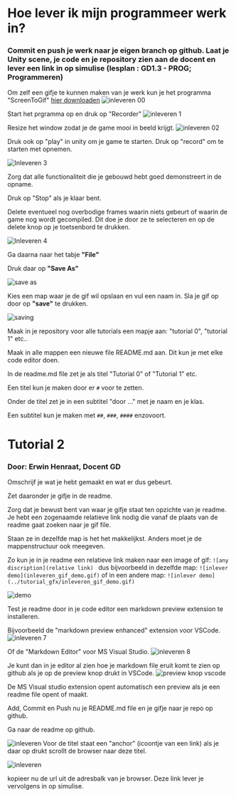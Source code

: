 # Hoe lever ik mijn programmeer werk in?

### Commit en push je werk naar je eigen branch op github. Laat je Unity scene, je code en je repository zien aan de docent en lever een link in op simulise (lesplan : GD1.3 - PROG; Programmeren)

Om zelf een gifje te kunnen maken van je werk kun je het programma "ScreenToGif" [hier downloaden](https://www.screentogif.com/)
![inleveren 00](../tutorial_gfx/inleveren_00.png)

Start het prgramma op en druk op "Recorder"
![inleveren 1](../tutorial_gfx/inleveren_1.png)

Resize het window zodat je de game mooi in beeld krijgt.
![inleveren 02](../tutorial_gfx/inleveren_02.png)

Druk ook op "play" in unity om je game te starten.
Druk op "record" om te starten met opnemen.

![Inleveren 3](../tutorial_gfx/inleveren_03.png)

Zorg dat alle functionaliteit die je gebouwd hebt goed demonstreert in de opname.

Druk op "Stop" als je klaar bent.

Delete eventueel nog overbodige frames waarin niets gebeurt of waarin de game nog wordt gecompiled. Dit doe je door ze te selecteren en op de delete knop op je toetsenbord te drukken.

![Inleveren 4](../tutorial_gfx/inleveren_04.png)

Ga daarna naar het tabje **"File"**

Druk daar op **"Save As"**

![save as](../tutorial_gfx/inleveren_05.png)

Kies een map waar je de gif wil opslaan en vul een naam in.
Sla je gif op door op **"save"** te drukken.

![saving](..//tutorial_gfx/inleveren_06.png)

Maak in je repository voor alle tutorials een mapje aan: "tutorial 0", "tutorial 1" etc..

Maak in alle mappen een nieuwe file README.md aan. Dit kun je met elke code editor doen.

In de readme.md file zet je als titel "Tutorial 0" of "Tutorial 1" etc.

Een titel kun je maken door er `#` voor te zetten.

Onder de titel zet je in een subtitel "door ..." met je naam en je klas.

Een subtitel kun je maken met `##`, `###`, `####` enzovoort.

# Tutorial 2

### Door: Erwin Henraat, Docent GD

Omschrijf je wat je hebt gemaakt en wat er dus gebeurt.

Zet daaronder je gifje in de readme.

Zorg dat je bewust bent van waar je gifje staat ten opzichte van je readme. Je hebt een zogenaamde relatieve link nodig die vanaf de plaats van de readme gaat zoeken naar je gif file.

Staan ze in dezelfde map is het het makkelijkst. Anders moet je de mappenstructuur ook meegeven.

Zo kun je in je readme een relatieve link maken naar een image of gif:
`![any discription](relative link) `
dus bijvoorbeeld in dezelfde map:
`![inlever demo](inleveren_gif_demo.gif)`
of in een andere map:
`![inlever demo](../tutorial_gfx/inleveren_gif_demo.gif)`

![demo](../tutorial_gfx/inleveren_gif_demo.gif)

Test je readme door in je code editor een markdown preview extension te installeren.

Bijvoorbeeld de "markdown preview enhanced" extension voor VSCode.
![inleveren 7](../tutorial_gfx/inleveren_07.png)

Of de "Markdown Editor" voor MS Visual Studio.
![inleveren 8](../tutorial_gfx/inleveren_08.png)

Je kunt dan in je editor al zien hoe je markdown file eruit komt te zien op github als je op de preview knop drukt in VSCode.
![preview knop vscode](../tutorial_gfx/inleveren_09.png)

De MS Visual studio extension opent automatisch een preview als je een readme file opent of maakt.

Add, Commit en Push nu je README.md file en je gifje naar je repo op github.

Ga naar de readme op github.

![inleveren](../tutorial_gfx/inleveren_10.png)
Voor de titel staat een "anchor" (icoontje van een link) als je daar op drukt scrollt de browser naar deze titel.

![inleveren](../tutorial_gfx/inleveren_11.png)

kopieer nu de url uit de adresbalk van je browser. Deze link lever je vervolgens in op simulise.
